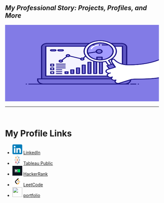 <h2 align= "left"><em>My Professional Story: Projects, Profiles, and More</em></h2>

<img src="https://github.com/shreyjain99/shreyjain99/blob/main/74pZ.gif" alt="Sample GIF" height="250" width="650">

<hr width="100%" size="2">
<br>

<h1>My Profile Links</h1>
<ul>
    <li>
        <img src="https://github.com/shreyjain99/shreyjain99/blob/main/Linkedin-logo.png" alt="LinkedIn Logo" width="32" height="32">
        <a href="www.linkedin.com/in/shreyjain99" target="_blank">LinkedIn</a>
    </li>
    <li>
        <img src="https://github.com/shreyjain99/shreyjain99/blob/main/Tableau-Symbol.png" alt="Tableau Logo" width="32" height="32">
        <a href="https://public.tableau.com/app/profile/shrey.jain6858/vizzes" target="_blank">Tableau Public</a>
    </li>
    <li>
        <img src="https://github.com/shreyjain99/shreyjain99/blob/main/hackerrank%20logo.png" alt="HackerRank Logo" width="32" height="32">
        <a href="https://www.hackerrank.com/profile/shreyjain99" target="_blank">HackerRank</a>
    </li>
    <li>
        <img src="https://github.com/shreyjain99/shreyjain99/blob/main/leetcode%20logo.png" alt="LeetCode Logo" width="32" height="32">
        <a href="https://leetcode.com/u/shreyjain99/" target="_blank">LeetCode</a>
    </li>
    <li>
        <img src="" alt="" width="32" height="32">
        <a href="" target="_blank">portfolio</a>
    </li>
</ul>

